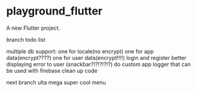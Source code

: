 # playground_flutter

A new Flutter project.



branch todo list

multiple db support:
    one for locale(no encrypt)
    one for app data(encrypt????)
    one for user data(encrypt!!!!)
login and register better displaying error to user (snackbar?!?!?!?!?)
do custom app logger that can be used with firebase 
clean up code 

next branch
ulta mega super cool menu


